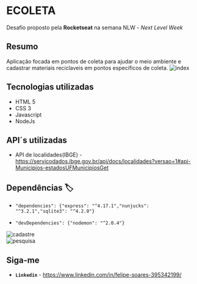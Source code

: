 # ECOLETA

Desafio proposto pela <strong>Rocketseat</strong> na semana NLW - *Next Level Week*


## Resumo 

Aplicação focada em pontos de coleta para ajudar o meio ambiente e cadastrar materiais reciclaveis em pontos específicos de coleta.
![index](https://user-images.githubusercontent.com/53863282/83974297-ce827780-a8c2-11ea-8d74-3f8167407156.PNG)

## Tecnologias utilizadas 

* HTML 5
* CSS 3
* Javascript
* NodeJs

## API´s utilizadas 
* API de localidades(IBGE) - https://servicodados.ibge.gov.br/api/docs/localidades?versao=1#api-Municipios-estadosUFMunicipiosGet 


## Dependências 🏷
* ```"dependencies": {"express": "^4.17.1","nunjucks": "^3.2.1","sqlite3": "^4.2.0"}```
  
 * ```"devDependencies": {"nodemon": "^2.0.4"}```

![cadastre](https://user-images.githubusercontent.com/53863282/83974298-cfb3a480-a8c2-11ea-8ed2-ce44cb365ee6.PNG)
<br/>
![pesquisa](https://user-images.githubusercontent.com/53863282/83974299-cfb3a480-a8c2-11ea-86d7-4decf47a0466.PNG)


## Siga-me 

* **```Linkedin```** - https://www.linkedin.com/in/felipe-soares-395342199/



